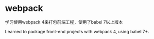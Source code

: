 # webpack

学习使用webpack 4来打包前端工程，使用了babel 7以上版本

Learned to package front-end projects with webpack 4, using babel 7+.

